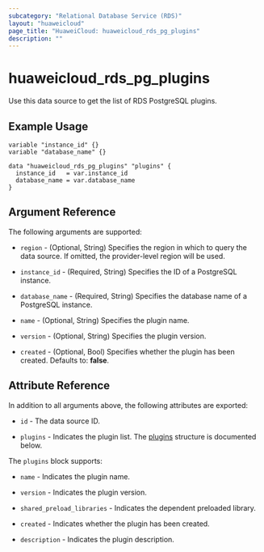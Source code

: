 ```yaml
---
subcategory: "Relational Database Service (RDS)"
layout: "huaweicloud"
page_title: "HuaweiCloud: huaweicloud_rds_pg_plugins"
description: ""
---
```


# huaweicloud_rds_pg_plugins

Use this data source to get the list of RDS PostgreSQL plugins.

## Example Usage

```hcl
variable "instance_id" {}
variable "database_name" {}

data "huaweicloud_rds_pg_plugins" "plugins" {
  instance_id   = var.instance_id
  database_name = var.database_name
}
```

## Argument Reference

The following arguments are supported:

* `region` - (Optional, String) Specifies the region in which to query the data source.
  If omitted, the provider-level region will be used.

* `instance_id` - (Required, String) Specifies the ID of a PostgreSQL instance.

* `database_name` - (Required, String) Specifies the database name of a PostgreSQL instance.

* `name` - (Optional, String) Specifies the plugin name.

* `version` - (Optional, String) Specifies the plugin version.

* `created` - (Optional, Bool) Specifies whether the plugin has been created. Defaults to: **false**.

## Attribute Reference

In addition to all arguments above, the following attributes are exported:

* `id` - The data source ID.

* `plugins` - Indicates the plugin list.
  The [plugins](#PgPlugins_Plugin) structure is documented below.

<a name="PgPlugins_Plugin"></a>
The `plugins` block supports:

* `name` - Indicates the plugin name.

* `version` - Indicates the plugin version.

* `shared_preload_libraries` - Indicates the dependent preloaded library.

* `created` - Indicates whether the plugin has been created.

* `description` - Indicates the plugin description.
